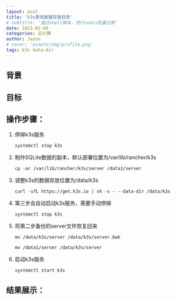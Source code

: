 ```yaml
---
layout: post
title: 'k3s更改数据存放目录'
# subtitle: '通过shell脚本，进行redis批量迁移'
date: 2023-02-09
categories: 云计算
author: Jason
# cover: 'assets/img/profile.png'
tags: k3s data-dir
---
```


## 背景
## 目标
## 操作步骤：

1. 停掉k3s服务

   ```shell
   systemctl stop k3s
   ```

2. 制作SQLite数据的副本，默认部署位置为/var/lib/rancher/k3s

   ```shell
   cp -ar /var/lib/rancher/k3s/server /data1/server
   ```

3. 调整k3s的数据存放位置为/data/k3s

   ```shell
   curl -sfL https://get.k3s.io | sh -s - --data-dir /data/k3s
   ```

4. 第三步会自动启动k3s服务，需要手动停掉

   ```shell
   systemctl stop k3s
   ```

5. 将第二步备份的server文件恢复回来

   ```shell
   mv /data/k3s/server /data/k3s/server.bak
   
   mv /data1/server /data/k3s/server
   ```

6. 启动k3s服务

   ```shell
   systemctl start k3s
   ```

   

## 结果展示：